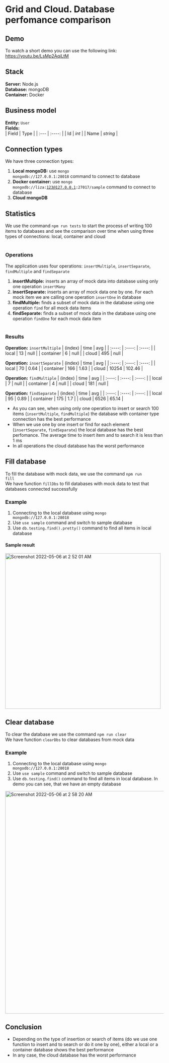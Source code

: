 # Grid and Cloud. Database perfomance comparison

## Demo
To watch a short demo you can use the following link: <br/>
https://youtu.be/LsMp2AqiLtM

## Stack
**Server:** Node.js <br/>
**Database:** mongoDB <br/>
**Container:** Docker

## Business model
**Entity:** <code>User</code> <br/>
**Fields:**<br/>
| Field      | Type |
| :---        |    :----:   | 
| Id      | <em>int</em>       | 
| Name   | <em>string</em>        | 

## Connection types
We have three connection types: 
1. **Local mongoDB:** use <code>mongo mongodb://127.0.0.1:28018</code> command to connect to database
2. **Docker container:** use <code>mongo mongodb://liza:123@127.0.0.1:27017/sample</code> command to connect to database
3. **Cloud mongoDB**

## Statistics
We use the command <code>npm run tests</code> to start the process of writing 100 items 
to databases and see the comparison over time when using three types of connections: local, container and cloud<br/><br/>

### Operations
The application uses four operations: <code>insertMultiple</code>, <code>insertSeparate</code>, 
<code>findMultiple</code> and <code>findSeparate</code>
1. **insertMultiple:** inserts an array of mock data into database using only one operation <code>insertMany</code>
2. **insertSeparate:** inserts an array of mock data one by one. For each mock item we are calling one operation <code>insertOne</code> in database
3. **findMultiple:** finds a subset of mock data in the database using one operation <code>find</code> for all mock data items
4. **findSeparate:** finds a subset of mock data in the database using one operation <code>findOne</code> for each mock data item<br/><br/>
  
### Results

**Operation:** <code>insertMultiple</code> 
| (index)      | time | avg |
| :----:       |    :----:   | :----:  |
| local    | 13      | null |
| container   | 6       | null |
| cloud | 495 | null |


**Operation:** <code>insertSeparate</code> 
| (index)      | time | avg |
| :----:       |    :----:   | :----:  |
| local    | 70      | 0.64 |
| container   | 166       | 1.63 |
| cloud | 10254 | 102.46 |


**Operation:** <code>findMultiple</code> 
| (index)      | time | avg |
| :----:       |    :----:   | :----:  |
| local    | 7      | null |
| container   | 4       | null |
| cloud | 181 | null |


**Operation:** <code>findSeparate</code> 
| (index)      | time | avg |
| :----:       |    :----:   | :----:  |
| local    | 95      | 0.89 |
| container   | 175       | 1.7 |
| cloud | 6526 | 65.14 |

- As you can see, when using only one operation to insert or search 100 items
(<code>insertMultiple</code>, <code>findMultiple</code>) the database with container type connection has the best performance <br/>
- When we use one by one insert or find for each element (<code>insertSeparate</code>, <code>findSeparate</code>) 
the local database has the best perfomance. The average time to insert item and to search it is less than 1 ms <br/>
- In all operations the cloud database has the worst performance

## Fill database

To fill the database with mock data, we use the command <code>npm run fill</code> <br/>
We have function <code>fillDbs</code> to fill databases with mock data to test that databases connected successfully

### Example
1. Connecting to the local database using <code>mongo mongodb://127.0.0.1:28018</code> <br/>
2. Use <code>use sample</code> command and switch to sample database
3. Use <code>db.testing.find().pretty()</code> command to find all items in local database

#### Sample result
<img width="494" alt="Screenshot 2022-05-06 at 2 52 01 AM" src="https://user-images.githubusercontent.com/43758226/167044946-28cd0fa4-57cc-41fa-81d5-cb6b5b51f859.png">

## Clear database
To clear the database we use the command <code>npm run clear</code> <br/>
We have function <code>clearDbs</code> to clear databases from mock data

### Example
1. Connecting to the local database using <code>mongo mongodb://127.0.0.1:28018</code> <br/>
2. Use <code>use sample</code> command and switch to sample database
3. Use <code>db.testing.find()</code> command to find all items in local database. In demo you can see, that we have an empty database
<img width="707" alt="Screenshot 2022-05-06 at 2 58 20 AM" src="https://user-images.githubusercontent.com/43758226/167045482-c69248f3-e683-460b-b136-b50dc1d66c4a.png">

## Conclusion
- Depending on the type of insertion or search of items (do we use one function to insert and to search or do it one by one), either a local or a container database shows the best performance
- In any case, the cloud database has the worst performance

